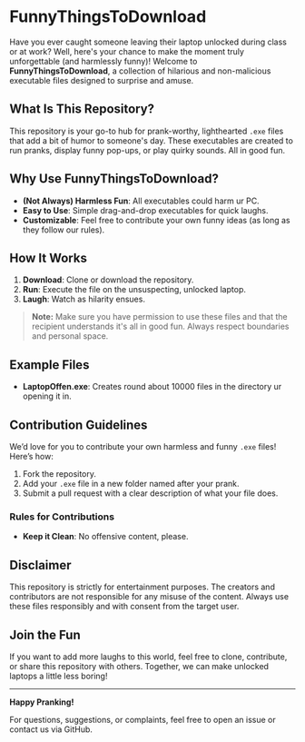 # FunnyThingsToDownload

Have you ever caught someone leaving their laptop unlocked during class or at work? Well, here's your chance to make the moment truly unforgettable (and harmlessly funny)! Welcome to **FunnyThingsToDownload**, a collection of hilarious and non-malicious executable files designed to surprise and amuse.

## What Is This Repository?

This repository is your go-to hub for prank-worthy, lighthearted `.exe` files that add a bit of humor to someone's day. These executables are created to run pranks, display funny pop-ups, or play quirky sounds. All in good fun.

## Why Use FunnyThingsToDownload?

- **(Not Always) Harmless Fun**: All executables could harm ur PC.
- **Easy to Use**: Simple drag-and-drop executables for quick laughs.
- **Customizable**: Feel free to contribute your own funny ideas (as long as they follow our rules).

## How It Works

1. **Download**: Clone or download the repository.
2. **Run**: Execute the file on the unsuspecting, unlocked laptop.
3. **Laugh**: Watch as hilarity ensues.

> **Note:** Make sure you have permission to use these files and that the recipient understands it's all in good fun. Always respect boundaries and personal space.

## Example Files

- **LaptopOffen.exe**: Creates round about 10000 files in the directory ur opening it in.

## Contribution Guidelines

We’d love for you to contribute your own harmless and funny `.exe` files! Here’s how:

1. Fork the repository.
2. Add your `.exe` file in a new folder named after your prank.
3. Submit a pull request with a clear description of what your file does.

### Rules for Contributions

- **Keep it Clean**: No offensive content, please.

## Disclaimer

This repository is strictly for entertainment purposes. The creators and contributors are not responsible for any misuse of the content. Always use these files responsibly and with consent from the target user.

## Join the Fun

If you want to add more laughs to this world, feel free to clone, contribute, or share this repository with others. Together, we can make unlocked laptops a little less boring!

---

**Happy Pranking!**

For questions, suggestions, or complaints, feel free to open an issue or contact us via GitHub.


